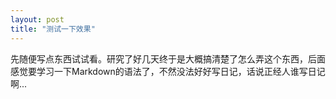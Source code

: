 ```yaml
---
layout: post
title: "测试一下效果"
---
```



先随便写点东西试试看。研究了好几天终于是大概搞清楚了怎么弄这个东西，后面感觉要学习一下Markdown的语法了，不然没法好好写日记，话说正经人谁写日记啊...
